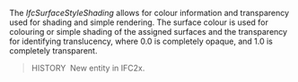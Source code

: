 ﻿The _IfcSurfaceStyleShading_ allows for colour information and transparency used for shading and simple rendering. The surface colour is used for colouring or simple shading of the assigned surfaces and the transparency for identifying translucency, where 0.0 is completely opaque, and 1.0 is completely transparent.

> HISTORY&nbsp; New entity in IFC2x.
